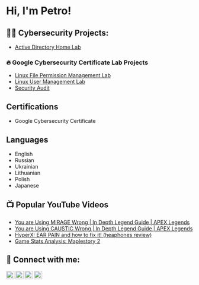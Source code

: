 <h1>Hi, I'm Petro! </h1>  

<h2>👨‍💻 Cybersecurity Projects:</h2>

- [Active Directory Home Lab](https://github.com/CyberNetWatch/Active-Directory-Home-Lab/tree/main)

### 🔥 **Google Cybersecurity Certificate Lab Projects**
- [Linux File Permission Management Lab](https://github.com/CyberNetWatch/Linux_labs/tree/main)  
- [Linux User Management Lab](https://github.com/CyberNetWatch/Linux-User-Management-Lab/tree/main)
- [Security Audit](https://github.com/CyberNetWatch/Security-Audit)  



<h2> Certifications </h2>

 - Google Cybersecurity Certificate

<h2> Languages </h2>

 - English
 - Russian
 - Ukrainian
 - Lithuanian
 - Polish
 - Japanese


<h2>📺 Popular YouTube Videos</h2>

- [You are Using MIRAGE Wrong | In Depth Legend Guide | APEX Legends](https://www.youtube.com/watch?v=p_m4yFtHqww&t=253s)
- [You are Using CAUSTIC Wrong | In Depth Legend Guide | APEX Legends](https://www.youtube.com/watch?v=_bTtkx_HDeQ&t=34s)
- [HyperX: EAR PAIN and how to fix it! (heaphones review)](https://www.youtube.com/watch?v=5UVWyx_vJG0&t=136s)
- [Game Stats Analysis: Maplestory 2](https://www.youtube.com/watch?v=tu4u1NSIDm8)

<h2> 🤳 Connect with me:</h2>

[<img align="left" alt="JoshMadakor | YouTube" width="22px" src="https://cdn.jsdelivr.net/npm/simple-icons@v3/icons/youtube.svg" />][youtube]
[<img align="left" alt="JoshMadakor | Twitter" width="22px" src="https://cdn.jsdelivr.net/npm/simple-icons@v3/icons/twitter.svg" />][twitter]
[<img align="left" alt="JoshMadakor | LinkedIn" width="22px" src="https://cdn.jsdelivr.net/npm/simple-icons@v3/icons/linkedin.svg" />][linkedin]
[<img align="left" alt="JoshMadakor | Instagram" width="22px" src="https://cdn.jsdelivr.net/npm/simple-icons@v3/icons/instagram.svg" />][instagram]

[twitter]: https://twitter.com/NotRealPatrice
[youtube]: https://www.youtube.com/@Narbirale/videos
[instagram]: https://www.instagram.com/omgitspatrice/
[linkedin]: https://www.linkedin.com/in/petro-mesceriakov-9a5495356/

<!--
